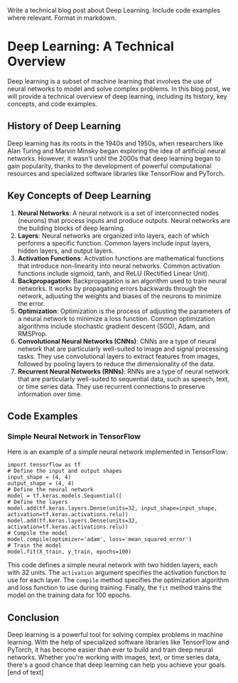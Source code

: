  Write a technical blog post about Deep Learning. Include code examples where relevant. Format in markdown.
# Deep Learning: A Technical Overview

Deep learning is a subset of machine learning that involves the use of neural networks to model and solve complex problems. In this blog post, we will provide a technical overview of deep learning, including its history, key concepts, and code examples.
## History of Deep Learning

Deep learning has its roots in the 1940s and 1950s, when researchers like Alan Turing and Marvin Minsky began exploring the idea of artificial neural networks. However, it wasn't until the 2000s that deep learning began to gain popularity, thanks to the development of powerful computational resources and specialized software libraries like TensorFlow and PyTorch.
## Key Concepts of Deep Learning

1. **Neural Networks**: A neural network is a set of interconnected nodes (neurons) that process inputs and produce outputs. Neural networks are the building blocks of deep learning.
2. **Layers**: Neural networks are organized into layers, each of which performs a specific function. Common layers include input layers, hidden layers, and output layers.
3. **Activation Functions**: Activation functions are mathematical functions that introduce non-linearity into neural networks. Common activation functions include sigmoid, tanh, and ReLU (Rectified Linear Unit).
4. **Backpropagation**: Backpropagation is an algorithm used to train neural networks. It works by propagating errors backwards through the network, adjusting the weights and biases of the neurons to minimize the error.
5. **Optimization**: Optimization is the process of adjusting the parameters of a neural network to minimize a loss function. Common optimization algorithms include stochastic gradient descent (SGD), Adam, and RMSProp.
6. **Convolutional Neural Networks (CNNs)**: CNNs are a type of neural network that are particularly well-suited to image and signal processing tasks. They use convolutional layers to extract features from images, followed by pooling layers to reduce the dimensionality of the data.
7. **Recurrent Neural Networks (RNNs)**: RNNs are a type of neural network that are particularly well-suited to sequential data, such as speech, text, or time series data. They use recurrent connections to preserve information over time.
## Code Examples

### Simple Neural Network in TensorFlow

Here is an example of a simple neural network implemented in TensorFlow:
```
import tensorflow as tf
# Define the input and output shapes
input_shape = (4, 4)
output_shape = (4, 4)
# Define the neural network
model = tf.keras.models.Sequential([
# Define the layers
model.add(tf.keras.layers.Dense(units=32, input_shape=input_shape, activation=tf.keras.activations.relu))
model.add(tf.keras.layers.Dense(units=32, activation=tf.keras.activations.relu))
# Compile the model
model.compile(optimizer='adam', loss='mean_squared_error')
# Train the model
model.fit(X_train, y_train, epochs=100)
```
This code defines a simple neural network with two hidden layers, each with 32 units. The `activation` argument specifies the activation function to use for each layer. The `compile` method specifies the optimization algorithm and loss function to use during training. Finally, the `fit` method trains the model on the training data for 100 epochs.
## Conclusion

Deep learning is a powerful tool for solving complex problems in machine learning. With the help of specialized software libraries like TensorFlow and PyTorch, it has become easier than ever to build and train deep neural networks. Whether you're working with images, text, or time series data, there's a good chance that deep learning can help you achieve your goals. [end of text]


